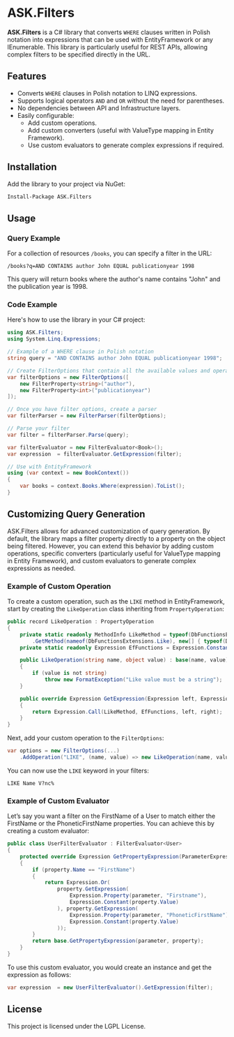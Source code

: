 # ASK.Filters

**ASK.Filters** is a C# library that converts `WHERE` clauses written in Polish notation into expressions that can be used with EntityFramework or any IEnumerable. This library is particularly useful for REST APIs, allowing complex filters to be specified directly in the URL.

## Features

- Converts `WHERE` clauses in Polish notation to LINQ expressions.
- Supports logical operators `AND` and `OR` without the need for parentheses.
- No dependencies between API and Infrastructure layers.
- Easily configurable:
  - Add custom operations.
  - Add custom converters (useful with ValueType mapping in Entity Framework).
  - Use custom evaluators to generate complex expressions if required.

## Installation

Add the library to your project via NuGet:

```bash
Install-Package ASK.Filters
```

## Usage

### Query Example

For a collection of resources `/books`, you can specify a filter in the URL:

```
/books?q=AND CONTAINS author John EQUAL publicationyear 1998
```

This query will return books where the author's name contains "John" and the publication year is 1998.

### Code Example

Here's how to use the library in your C# project:

```csharp
using ASK.Filters;
using System.Linq.Expressions;

// Example of a WHERE clause in Polish notation
string query = "AND CONTAINS author John EQUAL publicationyear 1998";

// Create FilterOptions that contain all the available values and operations of the filter
var filterOptions = new FilterOptions([
    new FilterProperty<string>("author"),
    new FilterProperty<int>("publicationyear")
]);

// Once you have filter options, create a parser
var filterParser = new FilterParser(filterOptions);

// Parse your filter
var filter = filterParser.Parse(query);

var filterEvaluator = new FilterEvaluator<Book>();
var expression  = filterEvaluator.GetExpression(filter);

// Use with EntityFramework
using (var context = new BookContext())
{
    var books = context.Books.Where(expression).ToList();
}
```

## Customizing Query Generation

ASK.Filters allows for advanced customization of query generation. By default, the library maps a filter property directly to a property on the object being filtered. However, you can extend this behavior by adding custom operations, specific converters (particularly useful for ValueType mapping in Entity Framework), and custom evaluators to generate complex expressions as needed.

### Example of Custom Operation

To create a custom operation, such as the `LIKE` method in EntityFramework, start by creating the `LikeOperation` class inheriting from `PropertyOperation`:

```csharp
public record LikeOperation : PropertyOperation
{
    private static readonly MethodInfo LikeMethod = typeof(DbFunctionsExtensions)
        .GetMethod(nameof(DbFunctionsExtensions.Like), new[] { typeof(DbFunctions), typeof(string), typeof(string) })!;
    private static readonly Expression EfFunctions = Expression.Constant(EF.Functions);

    public LikeOperation(string name, object value) : base(name, value)
    {
        if (value is not string)
            throw new FormatException("Like value must be a string");
    }

    public override Expression GetExpression(Expression left, Expression right)
    {
        return Expression.Call(LikeMethod, EfFunctions, left, right);
    }
}
```

Next, add your custom operation to the `FilterOptions`:

```csharp
var options = new FilterOptions(...)
    .AddOperation("LIKE", (name, value) => new LikeOperation(name, value));
```

You can now use the `LIKE` keyword in your filters:

```
LIKE Name V?nc%
```
### Example of Custom Evaluator
Let’s say you want a filter on the FirstName of a User to match either the FirstName or the PhoneticFirstName properties. You can achieve this by creating a custom evaluator:

```csharp
public class UserFilterEvaluator : FilterEvaluator<User>
{
    protected override Expression GetPropertyExpression(ParameterExpression parameter, PropertyOperation property)
    {
        if (property.Name == "FirstName")
        {
            return Expression.Or(
                property.GetExpression(
                    Expression.Property(parameter, "Firstname"),
                    Expression.Constant(property.Value)
                ), property.GetExpression(
                    Expression.Property(parameter, "PhoneticFirstName"),
                    Expression.Constant(property.Value)
                ));
        }
        return base.GetPropertyExpression(parameter, property);
    }
}
```

To use this custom evaluator, you would create an instance and get the expression as follows:

```csharp
var expression  = new UserFilterEvaluator().GetExpression(filter);
```

## License

This project is licensed under the LGPL License.
